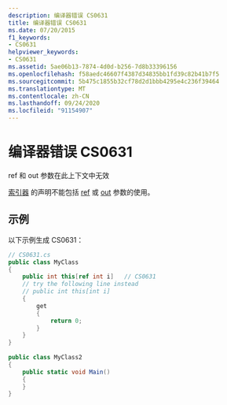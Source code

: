```yaml
---
description: 编译器错误 CS0631
title: 编译器错误 CS0631
ms.date: 07/20/2015
f1_keywords:
- CS0631
helpviewer_keywords:
- CS0631
ms.assetid: 5ae06b13-7874-4d0d-b256-7d8b33396156
ms.openlocfilehash: f58aedc46607f4387d34835bb1fd39c82b41b7f5
ms.sourcegitcommit: 5b475c1855b32cf78d2d1bbb4295e4c236f39464
ms.translationtype: MT
ms.contentlocale: zh-CN
ms.lasthandoff: 09/24/2020
ms.locfileid: "91154907"
---
```

# <a name="compiler-error-cs0631"></a>编译器错误 CS0631

ref 和 out 参数在此上下文中无效  
  
 [索引器](../programming-guide/indexers/index.md) 的声明不能包括 [ref](../language-reference/keywords/ref.md) 或 [out](../language-reference/keywords/out-parameter-modifier.md) 参数的使用。  
  
## <a name="example"></a>示例  

 以下示例生成 CS0631：  
  
```csharp  
// CS0631.cs  
public class MyClass  
{  
    public int this[ref int i]   // CS0631  
    // try the following line instead  
    // public int this[int i]  
    {  
        get  
        {  
            return 0;  
        }  
    }  
}  
  
public class MyClass2  
{  
    public static void Main()  
    {  
    }  
}  
```
